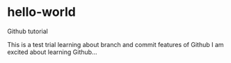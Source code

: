 # hello-world
Github tutorial

This is a test trial learning about branch and commit features of Github
I am excited about learning Github...
